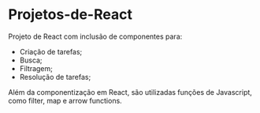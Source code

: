 # Projetos-de-React

Projeto de React com inclusão de componentes para:
  - Criação de tarefas;
  - Busca;
  - Filtragem;
  - Resolução de tarefas;

Além da componentização em React, são utilizadas funções de Javascript, como filter, map e arrow functions.
